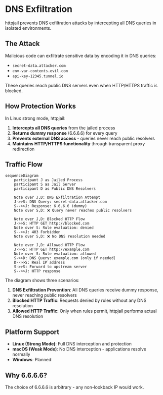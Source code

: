 # DNS Exfiltration

httpjail prevents DNS exfiltration attacks by intercepting all DNS queries in isolated environments.

## The Attack

Malicious code can exfiltrate sensitive data by encoding it in DNS queries:

- `secret-data.attacker.com`
- `env-var-contents.evil.com`
- `api-key-12345.tunnel.io`

These queries reach public DNS servers even when HTTP/HTTPS traffic is blocked.

## How Protection Works

In Linux strong mode, httpjail:

1. **Intercepts all DNS queries** from the jailed process
2. **Returns dummy response** (6.6.6.6) for every query
3. **Prevents external DNS access** - queries never reach public resolvers
4. **Maintains HTTP/HTTPS functionality** through transparent proxy redirection

## Traffic Flow

```mermaid
sequenceDiagram
    participant J as Jailed Process
    participant S as Jail Server
    participant D as Public DNS Resolvers

    Note over J,D: DNS Exfiltration Attempt
    J->>S: DNS Query: secret-data.attacker.com
    S-->>J: Response: 6.6.6.6 (dummy)
    Note over S,D: ❌ Query never reaches public resolvers

    Note over J,D: Blocked HTTP Flow
    J->>S: HTTP GET http://blocked.com
    Note over S: Rule evaluation: denied
    S-->>J: 403 Forbidden
    Note over S,D: ❌ No DNS resolution needed

    Note over J,D: Allowed HTTP Flow
    J->>S: HTTP GET http://example.com
    Note over S: Rule evaluation: allowed
    S->>D: DNS Query: example.com (only if needed)
    D-->>S: Real IP address
    S->>S: Forward to upstream server
    S-->>J: HTTP response
```

The diagram shows three scenarios:

1. **DNS Exfiltration Prevention**: All DNS queries receive dummy response, never reaching public resolvers
2. **Blocked HTTP Traffic**: Requests denied by rules without any DNS resolution
3. **Allowed HTTP Traffic**: Only when rules permit, httpjail performs actual DNS resolution

## Platform Support

- **Linux (Strong Mode)**: Full DNS interception and protection
- **macOS (Weak Mode)**: No DNS interception - applications resolve normally
- **Windows**: Planned

## Why 6.6.6.6?

The choice of 6.6.6.6 is arbitrary - any non-lookback IP would work.

